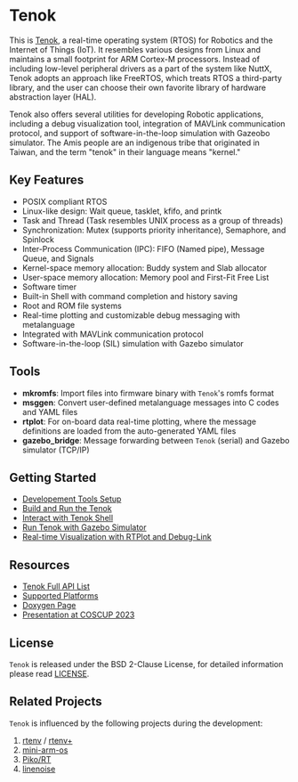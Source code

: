 Tenok
=====

This is [Tenok](https://github.com/shengwen-tw/tenok), a real-time operating system (RTOS) for Robotics and the Internet of Things (IoT). It resembles various designs from Linux and maintains a small footprint for ARM Cortex-M processors. Instead of including low-level peripheral drivers as a part of the system like NuttX, Tenok adopts an approach like FreeRTOS, which treats RTOS a third-party library, and the user can choose their own favorite library of hardware abstraction layer (HAL).

Tenok also offers several utilities for developing Robotic applications, including a debug visualization tool, integration of MAVLink communication protocol, and support of software-in-the-loop simulation with Gazeobo simulator. The Amis people are an indigenous tribe that originated in Taiwan, and the term "tenok" in their language means "kernel."

## Key Features

* POSIX compliant RTOS
* Linux-like design: Wait queue, tasklet, kfifo, and printk
* Task and Thread (Task resembles UNIX process as a group of threads)
* Synchronization: Mutex (supports priority inheritance), Semaphore, and Spinlock
* Inter-Process Communication (IPC): FIFO (Named pipe), Message Queue, and Signals
* Kernel-space memory allocation: Buddy system and Slab allocator
* User-space memory allocation: Memory pool and First-Fit Free List
* Software timer
* Built-in Shell with command completion and history saving
* Root and ROM file systems
* Real-time plotting and customizable debug messaging with metalanguage
* Integrated with MAVLink communication protocol
* Software-in-the-loop (SIL) simulation with Gazebo simulator

## Tools

* **mkromfs**: Import files into firmware binary with `Tenok`'s romfs format
* **msggen**: Convert user-defined metalanguage messages into C codes and YAML files
* **rtplot**: For on-board data real-time plotting, where the message definitions are loaded from the auto-generated YAML files
* **gazebo_bridge**: Message forwarding between `Tenok` (serial) and Gazebo simulator (TCP/IP)

## Getting Started

* [Developement Tools Setup](./docs/1-environment_setup.md)
* [Build and Run the Tenok](./docs/2-build_and_run.md)
* [Interact with Tenok Shell](./docs/3-shell.md)
* [Run Tenok with Gazebo Simulator](./docs/4-gazebo.md)
* [Real-time Visualization with RTPlot and Debug-Link](./docs/5-debug_link.md)

## Resources 

* [Tenok Full API List](https://tenok-rtos.github.io/md_docs_6_api_list.html)
* [Supported Platforms](./docs/7-platforms.md)
* [Doxygen Page](https://tenok-rtos.github.io/index.html)
* [Presentation at COSCUP 2023](https://drive.google.com/file/d/1p8YJVPVwFAEknMXPbXzjj0y0p5qcqT2T/view?fbclid=IwAR1kYbiMB8bbCdlgW6ffHRBong7hNtJ8uCeVU4Qi5HvZ3G3srwhKPasPLEg)

## License

`Tenok` is released under the BSD 2-Clause License, for detailed information please read [LICENSE](https://github.com/shengwen-tw/neo-rtenv/blob/master/LICENSE).

## Related Projects

`Tenok` is influenced by the following projects during the development:

1. [rtenv](https://github.com/embedded2014/rtenv) / [rtenv+](https://github.com/embedded2014/rtenv-plus)
2. [mini-arm-os](https://github.com/jserv/mini-arm-os)
3. [Piko/RT](https://github.com/PikoRT/pikoRT)
4. [linenoise](https://github.com/antirez/linenoise)
